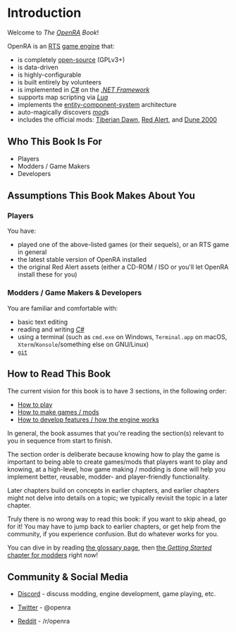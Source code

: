 # Introduction

Welcome to _The [OpenRA][openra-website] Book_!

OpenRA is an [RTS][wp-rts] [game engine][wp-game-engine] that:
- is completely [open-source][gh-openra-engine] (GPLv3+)
- is data-driven
- is highly-configurable
- is built entirely by volunteers
- is implemented in [_C#_][wp-lang-csharp] on the
[_.NET Framework_][wp-dotnet-framework]
- supports map scripting via [_Lua_][wp-lang-lua]
- implements the [entity-component-system][wp-ecs] architecture
- auto-magically discovers [_mod_][term-mod]s
- includes the official mods: [Tiberian Dawn][wp-cnc95],
[Red Alert][wp-red-alert], and [Dune 2000][wp-dune2k]

## Who This Book Is For

- Players
- Modders / Game Makers
- Developers

## Assumptions This Book Makes About You

### Players

You have:
- played one of the above-listed games (or their sequels), or an RTS game in
general
- the latest stable version of OpenRA installed
- the original Red Alert assets (either a CD-ROM / ISO or you'll let OpenRA
install these for you)

### Modders / Game Makers & Developers

You are familiar and comfortable with:
- basic text editing
- reading and writing [_C#_][wp-lang-csharp]
- using a terminal (such as `cmd.exe` on Windows, `Terminal.app` on macOS,
`Xterm`/`Konsole`/something else on GNU/Linux)
- [`git`][git-website]

## How to Read This Book

The current vision for this book is to have 3 sections, in the following order:

- [How to play][playing]
- [How to make games / mods][modding]
- [How to develop features / how the engine works][developing]

In general, the book assumes that you're reading the section(s) relevant to you
in sequence from start to finish.

The section order is deliberate because knowing how to play the game is
important to being able to create games/mods that players want to play
and knowing, at a high-level, how game making / modding is done
will help you implement better, reusable, modder- and player-friendly
functionality.

Later chapters build on concepts in earlier chapters, and earlier chapters
might not delve into details on a topic; we typically revisit the topic in a
later chapter.

Truly there is no wrong way to read this book: if you want to skip ahead, go
for it! You may have to jump back to earlier chapters, or get help from the
community, if you experience confusion. But do whatever works for you.

You can dive in by reading [the glossary page][page-terms], then
[the _Getting Started_ chapter for modders][modding-getting-started] right
now!

## Community & Social Media

- [Discord][openra-discord] - discuss modding, engine development, game
playing, etc.
- [Twitter][openra-twitter] - @openra
- [Reddit][openra-reddit] - /r/openra

  [developing]: ./developing/index.html
  [gh-openra-engine]: https://github.com/OpenRA/OpenRA
  [git-website]: https://git-scm.com/
  [modding-getting-started]: ./modding/getting-startedindex.html
  [modding]: ./modding/index.html
  [openra-discord]: https://discord.openra.net
  [openra-reddit]: https://reddit.com/r/openra
  [openra-twitter]: https://twitter.com/openra
  [openra-website]: https://www.openra.net
  [page-terms]: ./glossary.md
  [playing]: ./playing/index.html
  [term-mod]: ./glossary.md#mod
  [wp-cnc95]: https://en.wikipedia.org/wiki/Command_%26_Conquer_(1995_video_game)
  [wp-dotnet-framework]: https://en.wikipedia.org/wiki/.NET_Framework
  [wp-dune2k]: https://en.wikipedia.org/wiki/Dune_2000
  [wp-ecs]: https://en.wikipedia.org/wiki/Entity_component_system
  [wp-game-engine]: https://en.wikipedia.org/wiki/Game_engine
  [wp-lang-csharp]: https://en.wikipedia.org/wiki/C_Sharp_(programming_language)
  [wp-lang-lua]: https://en.wikipedia.org/wiki/Lua_(programming_language)
  [wp-red-alert]: https://en.wikipedia.org/wiki/Command_%26_Conquer:_Red_Alert
  [wp-rts]: https://en.wikipedia.org/wiki/Real-time_strategy
  [wp-westwood]: https://en.wikipedia.org/wiki/Westwood_Studios